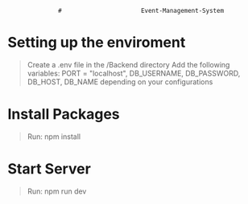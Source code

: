                   #                      Event-Management-System

# Setting up the enviroment
> Create a .env file in the /Backend directory
> Add the following variables: PORT = "localhost", DB_USERNAME, DB_PASSWORD, DB_HOST, DB_NAME  depending on your configurations

# Install Packages
> Run: npm install

# Start Server
> Run: npm run dev

